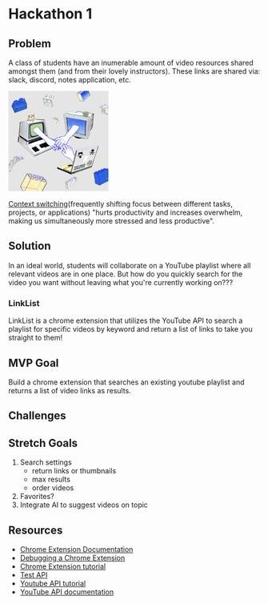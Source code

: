 # Hackathon 1

## Problem

A class of students have an inumerable amount of video resources shared amongst them (and from their lovely instructors). These links are shared via: slack, discord, notes application, etc.

<img src="./src/assets/computerhands.png" height="200px"><br>

[Context switching](https://asana.com/resources/context-switching)(frequently shifting focus between different tasks, projects, or applications) "hurts productivity and increases overwhelm, making us simultaneously more stressed and less productive".

## Solution

In an ideal world, students will collaborate on a YouTube playlist where all relevant videos are in one place. But how do you quickly search for the video you want without leaving what you're currently working on???

### LinkList

LinkList is a chrome extension that utilizes the YouTube API to search a playlist for specific videos by keyword and return a list of links to take you straight to them!

## MVP Goal

Build a chrome extension that searches an existing youtube playlist and returns a list of video links as results.

## Challenges

## Stretch Goals

1. Search settings
   - return links or thumbnails
   - max results
   - order videos
2. Favorites?
3. Integrate AI to suggest videos on topic

## Resources

- [Chrome Extension Documentation](https://developer.chrome.com/docs/extensions/get-started)
- [Debugging a Chrome Extension](https://developer.chrome.com/docs/extensions/get-started/tutorial/debug)
- [Chrome Extension tutorial](https://www.youtube.com/watch?v=B8Ihv3xsWYs)
- [Test API](https://jsonplaceholder.typicode.com/guide/)
- [Youtube API tutorial](https://www.youtube.com/watch?v=XEZYadc2o-8)
- [YouTube API documentation](https://developers.google.com/youtube/v3/docs)
